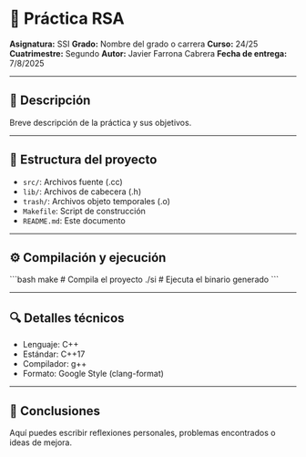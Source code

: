 # 🧪 Práctica RSA
**Asignatura:** SSI
**Grado:** Nombre del grado o carrera
**Curso:** 24/25
**Cuatrimestre:** Segundo
**Autor:** Javier Farrona Cabrera
**Fecha de entrega:** 7/8/2025

---
## 📄 Descripción
Breve descripción de la práctica y sus objetivos.

---
## 📁 Estructura del proyecto
- `src/`: Archivos fuente (.cc)
- `lib/`: Archivos de cabecera (.h)
- `trash/`: Archivos objeto temporales (.o)
- `Makefile`: Script de construcción
- `README.md`: Este documento

---
## ⚙️ Compilación y ejecución
\`\`\`bash
make       # Compila el proyecto
./si       # Ejecuta el binario generado
\`\`\`

---
## 🔍 Detalles técnicos
- Lenguaje: C++
- Estándar: C++17
- Compilador: g++
- Formato: Google Style (clang-format)

---
## 📝 Conclusiones
Aquí puedes escribir reflexiones personales, problemas encontrados o ideas de mejora.

